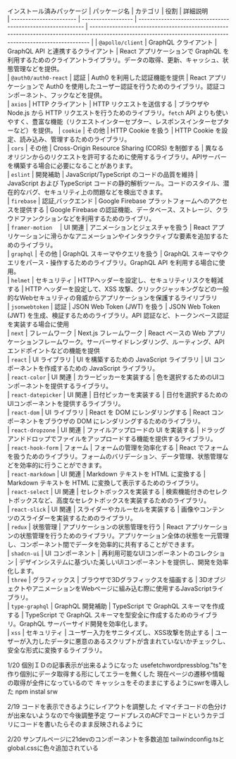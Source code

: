 
インストール済みパッケージ
| パッケージ名             | カテゴリ            | 役割                                                        | 詳細説明                                                                                                                                                  
| ----------------------- | ------------------ | ----------------------------------------------------------- | ------------------------------------------------------------------------------------------------------------------------------------------------------------ |
| `@apollo/client`       | GraphQL クライアント  | GraphQL API と連携するクライアント                          | React アプリケーションで GraphQL を利用するためのクライアントライブラリ。データの取得、更新、キャッシュ、状態管理などを提供。                             
| `@auth0/auth0-react`    | 認証               | Auth0 を利用した認証機能を提供                              | React アプリケーションで Auth0 を使用したユーザー認証を行うためのライブラリ。認証コンポーネント、フックなどを提供。                                                 
| `axios`                | HTTP クライアント    | HTTP リクエストを送信する                               | ブラウザや Node.js から HTTP リクエストを行うためのライブラリ。`fetch` API よりも使いやすく、豊富な機能（リクエストインターセプター、レスポンスインターセプターなど）を提供。 
| `cookie`               | その他              | HTTP Cookie を扱う                                           | HTTP Cookie を設定、読み込み、管理するためのライブラリ。                                                                                                    
| `cors`                 | その他              | Cross-Origin Resource Sharing (CORS) を制御する           | 異なるオリジンからのリクエストを許可するために使用するライブラリ。APIサーバーを構築する場合に必要になることがあります。                                                
| `eslint`               | 開発補助            | JavaScript/TypeScript のコードの品質を維持                   | JavaScript および TypeScript コードの静的解析ツール。コードのスタイル、潜在的なバグ、セキュリティ上の問題などを検出できます。                                       
| `firebase`             | 認証,バックエンド    | Google Firebase プラットフォームへのアクセスを提供する     | Google Firebase の認証機能、データベース、ストレージ、クラウドファンクションなどを利用するためのライブリ。                                                          
| `framer-motion`       　| UI 関連             | アニメーションとジェスチャを扱う                             | React アプリケーションに滑らかなアニメーションやインタラクティブな要素を追加するためのライブラリ。                                                             
| `graphql`              | その他              | GraphQL スキーマやクエリを扱う                              | GraphQL スキーマやクエリをパース・操作するためのライブラリ。GraphQL API を利用する場合に使用。                                                                 
| `helmet`               | セキュリティ          | HTTPヘッダーを設定し、セキュリティリスクを軽減する        | HTTP ヘッダーを設定して、XSS 攻撃、クリックジャッキングなどの一般的なWebセキュリティの脅威からアプリケーションを保護するライリブラリ                                       
| `jsonwebtoken`         | 認証               | JSON Web Token (JWT) を扱う                                 | JSON Web Token (JWT) を生成、検証するためのライブラリ。API 認証など、トークンベース認証を実装する場合に使用                                                      
| `next`                 | フレームワーク        | Next.js フレームワーク                                    | React ベースの Web アプリケーションフレームワーク。サーバーサイドレンダリング、ルーティング、API エンドポイントなどの機能を提供                                        
| `react`                | UI ライブラリ        | UI を構築するための JavaScript ライブラリ                      | UI コンポーネントを作成するための JavaScript ライブラリ。                                                                                                    
| `react-color`          | UI 関連             | カラーピッカーを実装する                                    | 色を選択するためのUIコンポーネントを提供するライブラリ。                                                                                                   
| `react-datepicker`     | UI 関連             | 日付ピッカーを実装する                                    | 日付を選択するためのUIコンポーネントを提供するライブラリ。                                                                                               
| `react-dom`            | UI ライブラリ        | React を DOM にレンダリングする                              | React コンポーネントをブラウザの DOM にレンダリングするためのライブラリ。                                                                                         
| `react-dropzone`      | UI 関連             | ファイルアップロードの UI を実装する                            | ドラッグアンドドロップでファイルをアップロードする機能を提供するライブラリ。                                                                                  
| `react-hook-form`     | フォーム            | フォームの管理を効率化する                                  | React でフォームを扱うためのライブラリ。フォームのバリデーション、データ管理、状態管理などを効率的に行うことができます。                                          
| `react-markdown`      | UI 関連             | Markdown テキストを HTML に変換する                            | Markdown テキストを HTML に変換して表示するためのライブラリ。                                                                                                  
| `react-select`         | UI 関連             | セレクトボックスを実装する                                  | 検索機能付きのセレクトボックスなど、高度なセレクトボックスを実装するためのライブラリ。                                                                               
| `react-slick`          | UI 関連             | スライダーやカルーセルを実装する                             | 画像やコンテンツのスライダーを実装するためのライブラリ。                                                                                                          
| `redux`                | 状態管理            | アプリケーションの状態管理を行う                             | React アプリケーションの状態管理を行うためのライブラリ。アプリケーション全体の状態を一元管理し、コンポーネント間でデータを効率的に共有することができます。                 
| `shadcn-ui`           | UI コンポーネント    | 再利用可能なUIコンポーネントのコレクション                     | デザインシステムに基づいた美しいUIコンポーネントを提供し、開発を効率化します。                                                                                     
| `three`               | グラフィックス       | ブラウザで3Dグラフィックスを描画する                         | 3DオブジェクトやアニメーションをWebページに組み込む際に使用するJavaScriptライブラリ。                                                                               
| `type-graphql`        | GraphQL 開発補助        | TypeScript で GraphQL スキーマを作成する                     | TypeScript で GraphQL スキーマを型安全に作成するためのライブラリ。GraphQL サーバーサイド開発を効率化します。                                                    
| `xss`                  | セキュリティ          | ユーザー入力をサニタイズし、XSS攻撃を防止する                  | ユーザーが入力したデータに悪意のあるスクリプトが含まれていないかチェックし、安全な形式に変換するライブラリ。                                                        

1/20
個別ＩＤの記事表示が出来るようになった
usefetchwordpressblog."ts"を作り個別にデータ取得する形にしてエラーを無くした
現在ページの遷移や情報の取得が全件になっているので
キャッシュをそのままにするようにswrを導入した
npm instal srw

2/19
コードを表示できるようにレイアウトを調整した
イマイチコードの色分けが出来ないようなので今後調整予定
ワードプレスのACFでコードというカテゴリにコードを書いたらそのまま反映されるように

2/20
サンプルページに21devのコンポーネントを多数追加
tailwindconfig.tsとglobal.cssに色々追加されている

